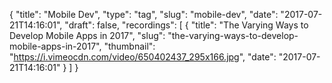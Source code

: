 {
  "title": "Mobile Dev",
  "type": "tag",
  "slug": "mobile-dev",
  "date": "2017-07-21T14:16:01",
  "draft": false,
  "recordings": [
    {
      "title": "The Varying Ways to Develop Mobile Apps in 2017",
      "slug": "the-varying-ways-to-develop-mobile-apps-in-2017",
      "thumbnail": "https://i.vimeocdn.com/video/650402437_295x166.jpg",
      "date": "2017-07-21T14:16:01"
    }
  ]
}